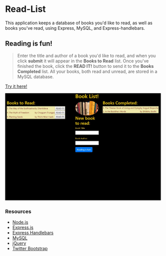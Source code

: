 # Read-List
This application keeps a database of books you'd like to read, as well as books you've read, using Express, MySQL, and Express-handlebars.

## Reading is fun!
>Enter the title and author of a book you'd like to read, and when you click **submit** it will appear in the **Books to Read** list.
Once you've finished the book, click the **READ IT!** button to send it to the **Books Completed** list.
All your books, both read and unread, are stored in a MySQL database.

[Try it here!](https://limitless-mesa-88085.herokuapp.com/)

![screenshot](https://github.com/Nommington/Read-List/blob/master/assets/images/screenshot.jpg)

### Resources
* [Node.js](https://nodejs.org/en/)
* [Express.js](https://expressjs.com/)
* [Express Handlebars](https://www.npmjs.com/package/express-handlebars)
* [MySQL](https://www.mysql.com/)
* [jQuery](www.jquery.com)
* [Twitter Bootstrap](https://getbootstrap.com/)

